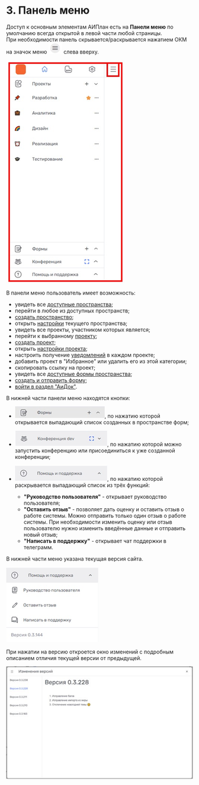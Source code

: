 # 3. Панель меню

Доступ к основным элементам АИПлан есть на **Панели меню** по умолчанию всегда открытой в левой части любой страницы.  
При необходимости панель скрывается/раскрывается нажатием ОКМ на значок меню ![меню](/imgs/значок_меню.jpg) слева вверху.

![menu_1](/imgs/menu_1.jpg)

В панели меню пользователь имеет возможность:  

- увидеть все [доступные пространства](../4_workspace/4.1_me_workspaces.md);  
- перейти в любое из доступных пространств;
- [создать пространство](../4_workspace/4.2_create.md);  
- открыть [настройки](../4_workspace/4.3_settings/4.3_settings.md) текущего пространства;
- увидеть все проекты, участником которых является;  
- перейти к выбранному [проекту](../5_project/5_project.md);
- [создать проект](../5_project/5.1_create.md);
- открыть [настройки проекта](../5_project/5.2_setting/5.2_settings.md);
- настроить получение [уведомлений](../6_task/6.4_notice.md) в каждом проекте;
- добавить проект в "Избранное" или удалить его из этой категории;
- скопировать ссылку на проект;
- увидеть все [доступные формы пространства](../7_forms/7_forms.md);
- [создать и отправить форму](../7_forms/7.1_create_form.md);
- [войти в раздел "АиДок"](../8_AIDoc/8_AIDoc.md).

В нижней части панели меню находятся кнопки: 

- ![формы](/imgs/forms_button.jpg), по нажатию которой открывается выпадающий список созданных в пространстве форм;

- ![конференция](/imgs/conference_button.jpg), по нажатию которой можно запустить конференцию или присоединиться к уже созданной конференции; 

- ![помощь и поддержка](/imgs/help.jpg), по нажатию которой раскрывается выпадающий список из трёх функций:

    - **"Руководство пользователя"** - открывает руководство пользователя;
    - **"Оставить отзыв"** - позволяет дать оценку и оставить отзыв о работе системы. Можно отправить только один отзыв о работе системы. При необходимости изменить оценку или отзыв пользователю нужно изменить введённые данные и отправить новый отзыв;
    - **"Написать в поддержку"** - открывает чат поддержки в телеграмм. 

В нижней части меню указана текущая версия сайта.

![help_1](/imgs/help_1.jpg)

При нажатии на версию откроется окно изменений с подробным описанием отличия текущей версии от предыдущей.

![изменение_версий](/imgs/изменение_версий.jpg)

